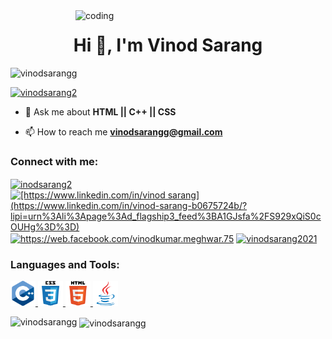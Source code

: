 

<img align="right" alt="coding" width="400" src="https://user-images.githubusercontent.com/69011963/137184767-79a13ec7-1bb3-4341-a6da-3a149c9c159a.gif">
<h1 align="center">Hi 👋, I'm Vinod Sarang</h1>
<p align="left"> <img src="https://komarev.com/ghpvc/?username=vinodsarangg&label=Profile%20views&color=0e75b6&style=flat" alt="vinodsarangg" /> </p>

<p align="left"> <a href="https://twitter.com/vinodsarang2" target="blank"><img src="https://img.shields.io/twitter/follow/vinodsarang2?logo=twitter&style=for-the-badge" alt="vinodsarang2" /></a> </p>

- 💬 Ask me about **HTML || C++ || CSS**

- 📫 How to reach me **vinodsarangg@gmail.com**

<h3 align="left">Connect with me:</h3>
<p align="left">
<a href="https://twitter.com/vinodsarang2" target="blank"><img align="center" src="https://raw.githubusercontent.com/rahuldkjain/github-profile-readme-generator/master/src/images/icons/Social/twitter.svg" alt="inodsarang2" height="30" width="40" /></a>
<a href="https://linkedin.com/in/https://www.linkedin.com/in/vinod-sarang-b0675724b/" target="blank"><img align="center" src="https://raw.githubusercontent.com/rahuldkjain/github-profile-readme-generator/master/src/images/icons/Social/linked-in-alt.svg" alt="[https://www.linkedin.com/in/vinod sarang](https://www.linkedin.com/in/vinod-sarang-b0675724b/?lipi=urn%3Ali%3Apage%3Ad_flagship3_feed%3BA1GJsfa%2FS929xQiS0cOUHg%3D%3D)" height="30" width="40" /></a>
<a href="https://fb.com/https://web.facebook.com/vinodkumar.meghwar.75" target="blank"><img align="center" src="https://raw.githubusercontent.com/rahuldkjain/github-profile-readme-generator/master/src/images/icons/Social/facebook.svg" alt="https://web.facebook.com/vinodkumar.meghwar.75" height="30" width="40" /></a>
<a href="https://instagram.com/vinodsarang2021" target="blank"><img align="center" src="https://raw.githubusercontent.com/rahuldkjain/github-profile-readme-generator/master/src/images/icons/Social/instagram.svg" alt="vinodsarang2021" height="30" width="40" /></a>
</p>

<h3 align="left">Languages and Tools:</h3>
<p align="left"> <a href="https://www.w3schools.com/cpp/" target="_blank" rel="noreferrer"> <img src="https://raw.githubusercontent.com/devicons/devicon/master/icons/cplusplus/cplusplus-original.svg" alt="cplusplus" width="40" height="40"/> </a> <a href="https://www.w3schools.com/css/" target="_blank" rel="noreferrer"> <img src="https://raw.githubusercontent.com/devicons/devicon/master/icons/css3/css3-original-wordmark.svg" alt="css3" width="40" height="40"/> </a> <a href="https://www.w3.org/html/" target="_blank" rel="noreferrer"> <img src="https://raw.githubusercontent.com/devicons/devicon/master/icons/html5/html5-original-wordmark.svg" alt="html5" width="40" height="40"/> </a> <a href="https://www.java.com" target="_blank" rel="noreferrer"> <img src="https://raw.githubusercontent.com/devicons/devicon/master/icons/java/java-original.svg" alt="java" width="40" height="40"/> </a> </p>

<p><img align="left" src="https://github-readme-stats.vercel.app/api/top-langs?username=vinodsarangg&show_icons=true&locale=en&layout=compact" alt="vinodsarangg" /></p>

<p>&nbsp;<img align="center" src="https://github-readme-stats.vercel.app/api?username=vinodsarangg&show_icons=true&locale=en" alt="vinodsarangg" /></p>

